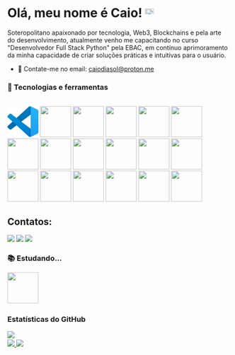 # Olá, meu nome é Caio! <img src="https://raw.githubusercontent.com/MartinHeinz/MartinHeinz/master/wave.gif" width="20px" height="20px" />
Soteropolitano apaixonado por tecnologia, Web3, Blockchains e pela arte do desenvolvimento, atualmente venho me capacitando no curso "Desenvolvedor Full Stack Python" pela EBAC, em contínuo aprimoramento da minha capacidade de criar soluções práticas e intuitivas para o usuário.

- 💬 Contate-me no email: caiodiasol@proton.me

### 🔧 Tecnologias e ferramentas 

<div style:"inline_block"><br>
<img src="https://github.com/devicons/devicon/blob/master/icons/vscode/vscode-original.svg" height="70" width="70">
<img src="https://cdn.jsdelivr.net/gh/devicons/devicon@latest/icons/git/git-original.svg" width="70" height="70"/> 
<img src="https://cdn.jsdelivr.net/gh/devicons/devicon@latest/icons/html5/html5-original.svg" width="70" height="70"/> 
<img src="https://cdn.jsdelivr.net/gh/devicons/devicon@latest/icons/css3/css3-original.svg" width="70" height="70"/>
<img src="https://cdn.jsdelivr.net/gh/devicons/devicon@latest/icons/javascript/javascript-original.svg" width="70" height="70"/> 
<img src="https://cdn.jsdelivr.net/gh/devicons/devicon@latest/icons/jquery/jquery-plain-wordmark.svg" width="70" height="70"/>
<img src="https://raw.githubusercontent.com/jmnote/z-icons/master/svg/bootstrap.svg" height="70" width="70">
<img src="https://cdn.jsdelivr.net/gh/devicons/devicon@latest/icons/sass/sass-original.svg" height="70" width="70" />
<img src="https://cdn.jsdelivr.net/gh/devicons/devicon@latest/icons/gulp/gulp-plain.svg" height="70" width="70" />
<img src="https://cdn.jsdelivr.net/gh/devicons/devicon@latest/icons/less/less-plain-wordmark.svg" height="70" width="70" />
<img src="https://cdn.jsdelivr.net/gh/devicons/devicon@latest/icons/grunt/grunt-original-wordmark.svg" height="70" width="70" />
<img src="https://cdn.jsdelivr.net/gh/devicons/devicon@latest/icons/nodejs/nodejs-original-wordmark.svg" height="70" width="70" />
<img src="https://cdn.jsdelivr.net/gh/devicons/devicon@latest/icons/babel/babel-original.svg" height="70" width="70" />
<img src="https://cdn.jsdelivr.net/gh/devicons/devicon@latest/icons/typescript/typescript-original.svg" height="70" width="70"/>
<img src="https://cdn.jsdelivr.net/gh/devicons/devicon@latest/icons/vuejs/vuejs-original-wordmark.svg" height="70" width="70" />
<img src="https://cdn.jsdelivr.net/gh/devicons/devicon@latest/icons/react/react-original-wordmark.svg" height="70" width="70" />
<img src="https://cdn.jsdelivr.net/gh/devicons/devicon@latest/icons/python/python-original-wordmark.svg" height="70" width="70"/>
<img src="https://cdn.jsdelivr.net/gh/devicons/devicon@latest/icons/postman/postman-original.svg" height="70" width="70"/>







</div>

<h2>Contatos:</h2>

<div>
<a href="https://www.instagram.com/caio.diasol/" target="_blank"><img loading="lazy" src="https://img.shields.io/badge/-Instagram-%23E4405F?style=for-the-badge&logo=instagram&logoColor=white" target="_blank"></a>
<a href = "mailto:caiodias1986@gmail.com"><img loading="lazy" src="https://img.shields.io/badge/Gmail-D14836?style=for-the-badge&logo=gmail&logoColor=white" target="_blank"></a>
<a href="https://www.linkedin.com/in/caio-dias-de-oliveira-536797b2/" target="_blank"><img loading="lazy" src="https://img.shields.io/badge/-LinkedIn-%230077B5?style=for-the-badge&logo=linkedin&logoColor=white" target="_blank"></a>   
</div>

### 📚 Estudando... 
<img src="https://cdn.jsdelivr.net/gh/devicons/devicon@latest/icons/python/python-original-wordmark.svg" height="70" width="70"/>


### Estatísticas do GitHub 
<img src="https://i.pinimg.com/originals/65/c4/f4/65c4f452571be1261e9c623f7da488ac.gif" width=35px />

<div>
<a href="https://github.com/caiodiasol">
<img loading="lazy" height="180em" src="https://github-readme-stats.vercel.app/api?username=caiodiasol&show_icons=true&theme=tokyonight&include_all_commits=true&count_private=true"/>
<img loading="lazy" height="180em" src="https://github-readme-stats.vercel.app/api/top-langs/?username=caiodiasol&langs_count=7&theme=tokyonight"/>
</div>
